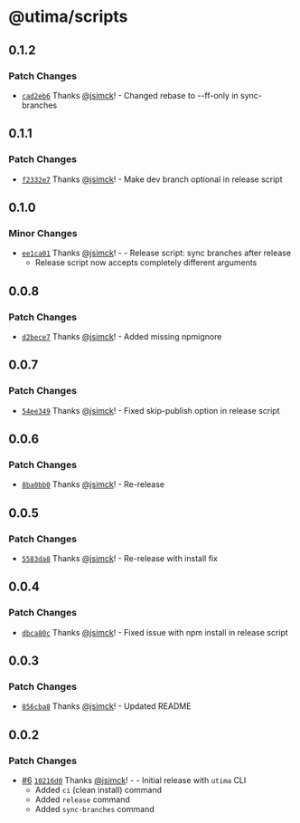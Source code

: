 # @utima/scripts

## 0.1.2

### Patch Changes

- [`cad2eb6`](https://github.com/utima-solutions/core/commit/cad2eb6fe60a99e0b2882c37b63dd5a43ada65af) Thanks [@jsimck](https://github.com/jsimck)! - Changed rebase to --ff-only in sync-branches

## 0.1.1

### Patch Changes

- [`f2332e7`](https://github.com/utima-solutions/core/commit/f2332e72571a9ac59baf7305dfab0b2238bc9e5c) Thanks [@jsimck](https://github.com/jsimck)! - Make dev branch optional in release script

## 0.1.0

### Minor Changes

- [`ee1ca01`](https://github.com/utima-solutions/core/commit/ee1ca015085dd7d2cb02e6a11b8be282f2065b5d) Thanks [@jsimck](https://github.com/jsimck)! - - Release script: sync branches after release
  - Release script now accepts completely different arguments

## 0.0.8

### Patch Changes

- [`d2bece7`](https://github.com/utima-solutions/core/commit/d2bece74b33a269147bfdb7bfbb7a97a97763eeb) Thanks [@jsimck](https://github.com/jsimck)! - Added missing npmignore

## 0.0.7

### Patch Changes

- [`54ee349`](https://github.com/utima-solutions/core/commit/54ee3491b4f43abd188e2de97eb8477f52979147) Thanks [@jsimck](https://github.com/jsimck)! - Fixed skip-publish option in release script

## 0.0.6

### Patch Changes

- [`8ba0bb0`](https://github.com/utima-solutions/core/commit/8ba0bb02d392bf28628f99f43ac57cbe8698e49d) Thanks [@jsimck](https://github.com/jsimck)! - Re-release

## 0.0.5

### Patch Changes

- [`5583da8`](https://github.com/utima-solutions/core/commit/5583da8a7c460636e9d445e6dd1524de3ce1bc41) Thanks [@jsimck](https://github.com/jsimck)! - Re-release with install fix

## 0.0.4

### Patch Changes

- [`dbca80c`](https://github.com/utima-solutions/core/commit/dbca80cd78306001cda36f08170bfa1ca365adbb) Thanks [@jsimck](https://github.com/jsimck)! - Fixed issue with npm install in release script

## 0.0.3

### Patch Changes

- [`856cba8`](https://github.com/utima-solutions/core/commit/856cba88ec3b69973702a435f01979dfc6ca0377) Thanks [@jsimck](https://github.com/jsimck)! - Updated README

## 0.0.2

### Patch Changes

- [#6](https://github.com/utima-solutions/core/pull/6) [`10216d0`](https://github.com/utima-solutions/core/commit/10216d0939c7cbc1e678ab273521ac3a27148e16) Thanks [@jsimck](https://github.com/jsimck)! - - Initial release with `utima` CLI
  - Added `ci` (clean install) command
  - Added `release` command
  - Added `sync-branches` command

